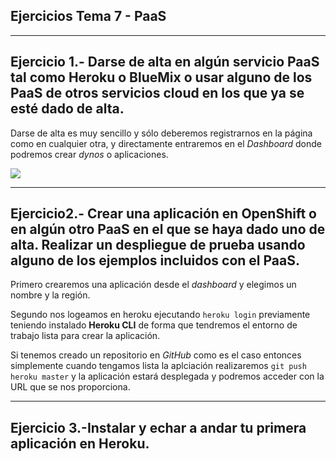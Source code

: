 ## Ejercicios Tema 7 - PaaS
---

## Ejercicio 1.- Darse de alta en algún servicio PaaS tal como Heroku o BlueMix o usar alguno de los PaaS de otros servicios cloud en los que ya se esté dado de alta.


Darse de alta es muy sencillo y sólo deberemos registrarnos en la página como en cualquier otra, y directamente entraremos en el *Dashboard* donde podremos crear *dynos* o aplicaciones.


![](https://github.com/LCinder/Order-n-Go/blob/master/docs/img/netlifyCreado.PNG)

---

## Ejercicio2.- Crear una aplicación en OpenShift o en algún otro PaaS en el que se haya dado uno de alta. Realizar un despliegue de prueba usando alguno de los ejemplos incluidos con el PaaS.

Primero crearemos una aplicación desde el *dashboard* y elegimos un nombre y la región.

Segundo nos logeamos en heroku ejecutando `heroku login` previamente teniendo instalado **Heroku CLI** de forma que tendremos el entorno de trabajo lista para crear la aplicación.

Si tenemos creado un repositorio en *GitHub* como es el caso entonces simplemente cuando tengamos lista la aplciación realizaremos `git push heroku master` y la aplicación estará desplegada y podremos acceder con la URL que se nos proporciona.

---

## Ejercicio 3.-Instalar y echar a andar tu primera aplicación en Heroku.
